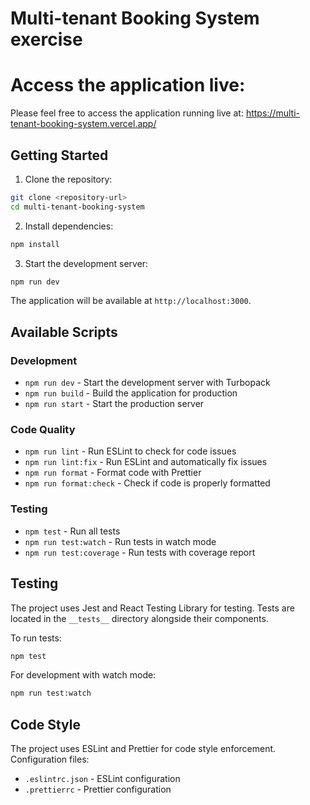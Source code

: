 # Multi-tenant Booking System exercise

# Access the application live:
Please feel free to access the application running live at: https://multi-tenant-booking-system.vercel.app/

## Getting Started

1. Clone the repository:
```bash
git clone <repository-url>
cd multi-tenant-booking-system
```

2. Install dependencies:
```bash
npm install
```

3. Start the development server:
```bash
npm run dev
```

The application will be available at `http://localhost:3000`.

## Available Scripts

### Development
- `npm run dev` - Start the development server with Turbopack
- `npm run build` - Build the application for production
- `npm run start` - Start the production server

### Code Quality
- `npm run lint` - Run ESLint to check for code issues
- `npm run lint:fix` - Run ESLint and automatically fix issues
- `npm run format` - Format code with Prettier
- `npm run format:check` - Check if code is properly formatted

### Testing
- `npm test` - Run all tests
- `npm run test:watch` - Run tests in watch mode
- `npm run test:coverage` - Run tests with coverage report

## Testing

The project uses Jest and React Testing Library for testing. Tests are located in the `__tests__` directory alongside their components.

To run tests:
```bash
npm test
```

For development with watch mode:
```bash
npm run test:watch
```

## Code Style

The project uses ESLint and Prettier for code style enforcement. Configuration files:
- `.eslintrc.json` - ESLint configuration
- `.prettierrc` - Prettier configuration
